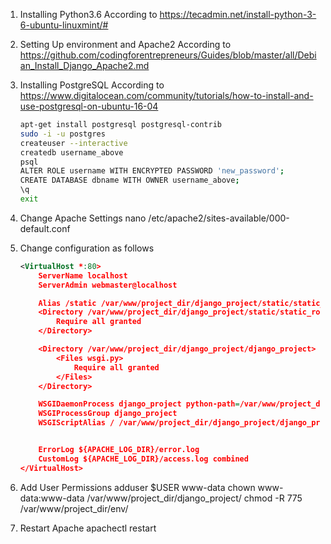 1. Installing Python3.6
    According to https://tecadmin.net/install-python-3-6-ubuntu-linuxmint/#
2. Setting Up environment and Apache2
    According to https://github.com/codingforentrepreneurs/Guides/blob/master/all/Debian_Install_Django_Apache2.md

3. Installing PostgreSQL
    According to https://www.digitalocean.com/community/tutorials/how-to-install-and-use-postgresql-on-ubuntu-16-04
    ```bash
    apt-get install postgresql postgresql-contrib
    sudo -i -u postgres
    createuser --interactive
    createdb username_above
    psql
    ALTER ROLE username WITH ENCRYPTED PASSWORD 'new_password';
    CREATE DATABASE dbname WITH OWNER username_above;
    \q
    exit
    ```

4. Change Apache Settings
    nano /etc/apache2/sites-available/000-default.conf
5. Change configuration as follows
    ```xml
    <VirtualHost *:80>
        ServerName localhost
        ServerAdmin webmaster@localhost

        Alias /static /var/www/project_dir/django_project/static/static_root
        <Directory /var/www/project_dir/django_project/static/static_root>
            Require all granted
        </Directory>

        <Directory /var/www/project_dir/django_project/django_project>
            <Files wsgi.py>
                Require all granted
            </Files>
        </Directory>

        WSGIDaemonProcess django_project python-path=/var/www/project_dir/env/lib/python3.6/site-packages python-home=/var/www/project_dir/django_project
        WSGIProcessGroup django_project
        WSGIScriptAlias / /var/www/project_dir/django_project/django_project/wsgi.py


        ErrorLog ${APACHE_LOG_DIR}/error.log
        CustomLog ${APACHE_LOG_DIR}/access.log combined
    </VirtualHost>
    ```

6. Add User Permissions 
    adduser $USER www-data
    chown www-data:www-data /var/www/project_dir/django_project/
    chmod -R 775 /var/www/project_dir/env/

7. Restart Apache
    apachectl restart

